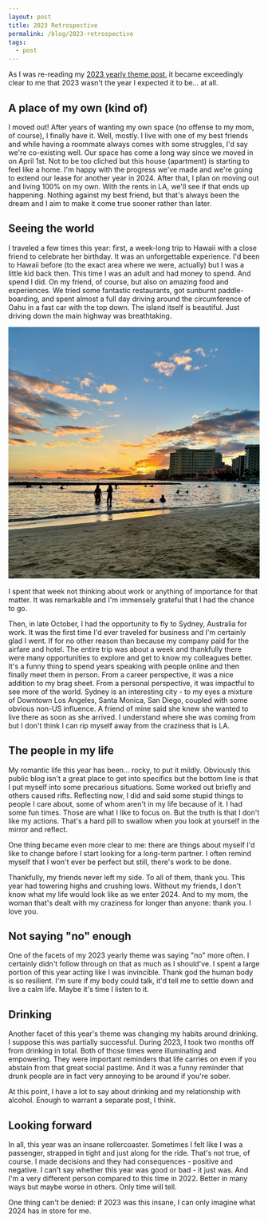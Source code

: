 ```yaml
---
layout: post
title: 2023 Retrospective
permalink: /blog/2023-retrospective
tags:
  - post
---
```


As I was re-reading my [2023 yearly theme post](https://www.victorbilgin.com/blog/2023-yearly-theme), it became exceedingly clear to me that 2023 wasn't the year I expected it to be... at all.

## A place of my own (kind of)

I moved out! After years of wanting my own space (no offense to my mom, of course), I finally have it. Well, mostly. I live with one of my best friends and while having a roommate always comes with some struggles, I'd say we're co-existing well. Our space has come a long way since we moved in on April 1st. Not to be too cliched but this house (apartment) is starting to feel like a home. I'm happy with the progress we've made and we're going to extend our lease for another year in 2024. After that, I plan on moving out and living 100% on my own. With the rents in LA, we'll see if that ends up happening. Nothing against my best friend, but that's always been the dream and I aim to make it come true sooner rather than later.

## Seeing the world

I traveled a few times this year: first, a week-long trip to Hawaii with a close friend to celebrate her birthday. It was an unforgettable experience. I'd been to Hawaii before (to the exact area where we were, actually) but I was a little kid back then. This time I was an adult and had money to spend. And spend I did. On my friend, of course, but also on amazing food and experiences. We tried some fantastic restaurants, got sunburnt paddle-boarding, and spent almost a full day driving around the circumference of Oahu in a fast car with the top down. The island itself is beautiful. Just driving down the main highway was breathtaking.

![A picture I took of a beach in Hawaii](/assets/img/uploads/hawaii.jpeg)

I spent that week not thinking about work or anything of importance for that matter. It was remarkable and I'm immensely grateful that I had the chance to go.

Then, in late October, I had the opportunity to fly to Sydney, Australia for work. It was the first time I'd ever traveled for business and I'm certainly glad I went. If for no other reason than because my company paid for the airfare and hotel. The entire trip was about a week and thankfully there were many opportunities to explore and get to know my colleagues better. It's a funny thing to spend years speaking with people online and then finally meet them in person. From a career perspective, it was a nice addition to my brag sheet. From a personal perspective, it was impactful to see more of the world. Sydney is an interesting city - to my eyes a mixture of Downtown Los Angeles, Santa Monica, San Diego, coupled with some obvious non-US influence. A friend of mine said she knew she wanted to live there as soon as she arrived. I understand where she was coming from but I don't think I can rip myself away from the craziness that is LA.

## The people in my life

My romantic life this year has been… rocky, to put it mildly. Obviously this public blog isn't a great place to get into specifics but the bottom line is that I put myself into some precarious situations. Some worked out briefly and others caused rifts. Reflecting now, I did and said some stupid things to people I care about, some of whom aren't in my life because of it. I had some fun times. Those are what I like to focus on. But the truth is that I don't like my actions. That's a hard pill to swallow when you look at yourself in the mirror and reflect.

One thing became even more clear to me: there are things about myself I'd like to change before I start looking for a long-term partner. I often remind myself that I won't ever be perfect but still, there's work to be done.

Thankfully, my friends never left my side. To all of them, thank you. This year had towering highs and crushing lows. Without my friends, I don't know what my life would look like as we enter 2024. And to my mom, the woman that's dealt with my craziness for longer than anyone: thank you. I love you.

## Not saying "no" enough

One of the facets of my 2023 yearly theme was saying "no" more often. I certainly didn't follow through on that as much as I should've. I spent a large portion of this year acting like I was invincible. Thank god the human body is so resilient. I'm sure if my body could talk, it'd tell me to settle down and live a calm life. Maybe it's time I listen to it.

## Drinking

Another facet of this year's theme was changing my habits around drinking. I suppose this was partially successful. During 2023, I took two months off from drinking in total. Both of those times were illuminating and empowering. They were important reminders that life carries on even if you abstain from that great social pastime. And it was a funny reminder that drunk people are in fact very annoying to be around if you're sober.

At this point, I have a lot to say about drinking and my relationship with alcohol. Enough to warrant a separate post, I think.

## Looking forward

In all, this year was an insane rollercoaster. Sometimes I felt like I was a passenger, strapped in tight and just along for the ride. That's not true, of course. I made decisions and they had consequences - positive and negative. I can't say whether this year was good or bad - it just was. And I'm a very different person compared to this time in 2022. Better in many ways but maybe worse in others. Only time will tell.

One thing can't be denied: if 2023 was this insane, I can only imagine what 2024 has in store for me.
